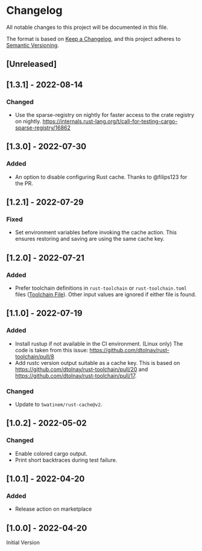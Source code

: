 # Changelog

All notable changes to this project will be documented in this file.

The format is based on [Keep a Changelog](https://keepachangelog.com/en/1.0.0/),
and this project adheres to [Semantic Versioning](https://semver.org/spec/v2.0.0.html).

## [Unreleased]

## [1.3.1] - 2022-08-14

### Changed

* Use the sparse-registry on nightly for faster access to the crate registry on nightly.
    <https://internals.rust-lang.org/t/call-for-testing-cargo-sparse-registry/16862>

## [1.3.0] - 2022-07-30

### Added

* An option to disable configuring Rust cache.
    Thanks to @filips123 for the PR.

## [1.2.1] - 2022-07-29

### Fixed

* Set environment variables before invoking the cache action.
    This ensures restoring and saving are using the same cache key.

## [1.2.0] - 2022-07-21

### Added

* Prefer toolchain definitions in `rust-toolchain` or `rust-toolchain.toml` files ([Toolchain File](https://rust-lang.github.io/rustup/overrides.html#the-toolchain-file)).
    Other input values are ignored if either file is found.

## [1.1.0] - 2022-07-19

### Added

* Install rustup if not available in the CI environment. (Linux only)
    The code is taken from this issue: <https://github.com/dtolnay/rust-toolchain/pull/8>
* Add rustc version output suitable as a cache key.
    This is based on <https://github.com/dtolnay/rust-toolchain/pull/20> and <https://github.com/dtolnay/rust-toolchain/pull/17>.

### Changed

* Update to `Swatinem/rust-cache@v2`.

## [1.0.2] - 2022-05-02

### Changed

* Enable colored cargo output.
* Print short backtraces during test failure.

## [1.0.1] - 2022-04-20

### Added

* Release action on marketplace

## [1.0.0] - 2022-04-20

Initial Version
